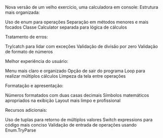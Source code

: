 Nova versão de um velho exercício, uma calculadora em console:
Estrutura mais organizada:

Uso de enum para operações
Separação em métodos menores e mais focados
Classe Calculator separada para lógica de cálculos


Tratamento de erros:

Try/catch para lidar com exceções
Validação de divisão por zero
Validação de formato de números


Melhor experiência do usuário:

Menu mais claro e organizado
Opção de sair do programa
Loop para realizar múltiplos cálculos
Limpeza da tela entre operações


Formatação e apresentação:

Números formatados com duas casas decimais
Símbolos matemáticos apropriados na exibição
Layout mais limpo e profissional


Recursos adicionais:

Uso de tuplas para retorno de múltiplos valores
Switch expressions para código mais conciso
Validação de entrada de operações usando Enum.TryParse
